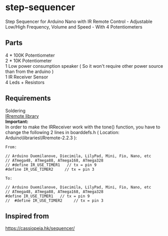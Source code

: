 # step-sequencer

  Step Sequencer for Arduino Nano with IR Remote Control - Adjustable Low/High Frequency, Volume and Speed - With 4 Potentiometers

## Parts

  4 * 100K Potentiometer<br>
  2 * 10K Potentiometer<br>
  1 Low power consumption speaker ( So it won't require other power source than from the arduino )<br>
  1 IR Receiver Sensor<br>
  4 Leds + Resistors<br>
  
  
## Requirements

  Soldering<br>
  [IRremote library](https://www.arduinolibraries.info/libraries/i-rremote)<br>
  **Important:**<br>
    In order to make the IRReceiver work with the tone() function, you have to change the following 2 lines in boarddefs.h
    ( Location: Arduino\libraries\IRremote-2.2.3 ):
    
    From:
    
    // Arduino Duemilanove, Diecimila, LilyPad, Mini, Fio, Nano, etc
    // ATmega48, ATmega88, ATmega168, ATmega328
    // #define IR_USE_TIMER1   // tx = pin 9
    #define IR_USE_TIMER2     // tx = pin 3
    
    To:
    
    // Arduino Duemilanove, Diecimila, LilyPad, Mini, Fio, Nano, etc
    // ATmega48, ATmega88, ATmega168, ATmega328
    #define IR_USE_TIMER1   // tx = pin 9
    //	#define IR_USE_TIMER2     // tx = pin 3
 
## Inspired from

  https://cassiopeia.hk/sequencer/
